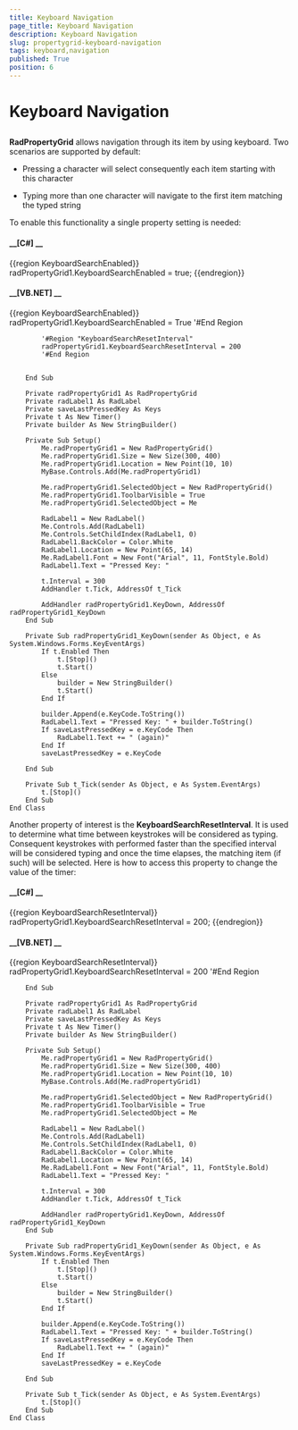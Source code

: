 ```yaml
---
title: Keyboard Navigation
page_title: Keyboard Navigation
description: Keyboard Navigation
slug: propertygrid-keyboard-navigation
tags: keyboard,navigation
published: True
position: 6
---
```


# Keyboard Navigation



## 

__RadPropertyGrid__ allows navigation through its item by using keyboard. Two scenarios are supported by default:
        

* Pressing a character will select consequently each item starting with this character

* Typing more than one character will navigate to the first item matching the typed string
            

To enable this functionality a single property setting is needed:
        

#### __[C#] __

{{region KeyboardSearchEnabled}}
	            radPropertyGrid1.KeyboardSearchEnabled = true;
	{{endregion}}



#### __[VB.NET] __

{{region KeyboardSearchEnabled}}
	        radPropertyGrid1.KeyboardSearchEnabled = True
	        '#End Region
	
	        '#Region "KeyboardSearchResetInterval"
	        radPropertyGrid1.KeyboardSearchResetInterval = 200
	        '#End Region
	
	
	    End Sub
	
	    Private radPropertyGrid1 As RadPropertyGrid
	    Private radLabel1 As RadLabel
	    Private saveLastPressedKey As Keys
	    Private t As New Timer()
	    Private builder As New StringBuilder()
	
	    Private Sub Setup()
	        Me.radPropertyGrid1 = New RadPropertyGrid()
	        Me.radPropertyGrid1.Size = New Size(300, 400)
	        Me.radPropertyGrid1.Location = New Point(10, 10)
	        MyBase.Controls.Add(Me.radPropertyGrid1)
	
	        Me.radPropertyGrid1.SelectedObject = New RadPropertyGrid()
	        Me.radPropertyGrid1.ToolbarVisible = True
	        Me.radPropertyGrid1.SelectedObject = Me
	
	        RadLabel1 = New RadLabel()
	        Me.Controls.Add(RadLabel1)
	        Me.Controls.SetChildIndex(RadLabel1, 0)
	        RadLabel1.BackColor = Color.White
	        RadLabel1.Location = New Point(65, 14)
	        Me.RadLabel1.Font = New Font("Arial", 11, FontStyle.Bold)
	        RadLabel1.Text = "Pressed Key: "
	
	        t.Interval = 300
	        AddHandler t.Tick, AddressOf t_Tick
	
	        AddHandler radPropertyGrid1.KeyDown, AddressOf radPropertyGrid1_KeyDown
	    End Sub
	
	    Private Sub radPropertyGrid1_KeyDown(sender As Object, e As System.Windows.Forms.KeyEventArgs)
	        If t.Enabled Then
	            t.[Stop]()
	            t.Start()
	        Else
	            builder = New StringBuilder()
	            t.Start()
	        End If
	
	        builder.Append(e.KeyCode.ToString())
	        RadLabel1.Text = "Pressed Key: " + builder.ToString()
	        If saveLastPressedKey = e.KeyCode Then
	            RadLabel1.Text += " (again)"
	        End If
	        saveLastPressedKey = e.KeyCode
	
	    End Sub
	
	    Private Sub t_Tick(sender As Object, e As System.EventArgs)
	        t.[Stop]()
	    End Sub
	End Class



Another property of interest is the __KeyboardSearchResetInterval__. It is used to determine what time between keystrokes will be considered as typing.
          Consequent keystrokes with performed faster than the specified interval will be considered typing and once the time elapses, the matching item
          (if such) will be selected. Here is how to access this property to change the value of the timer:
        

#### __[C#] __

{{region KeyboardSearchResetInterval}}
	            radPropertyGrid1.KeyboardSearchResetInterval = 200;
	{{endregion}}



#### __[VB.NET] __

{{region KeyboardSearchResetInterval}}
	        radPropertyGrid1.KeyboardSearchResetInterval = 200
	        '#End Region
	
	
	    End Sub
	
	    Private radPropertyGrid1 As RadPropertyGrid
	    Private radLabel1 As RadLabel
	    Private saveLastPressedKey As Keys
	    Private t As New Timer()
	    Private builder As New StringBuilder()
	
	    Private Sub Setup()
	        Me.radPropertyGrid1 = New RadPropertyGrid()
	        Me.radPropertyGrid1.Size = New Size(300, 400)
	        Me.radPropertyGrid1.Location = New Point(10, 10)
	        MyBase.Controls.Add(Me.radPropertyGrid1)
	
	        Me.radPropertyGrid1.SelectedObject = New RadPropertyGrid()
	        Me.radPropertyGrid1.ToolbarVisible = True
	        Me.radPropertyGrid1.SelectedObject = Me
	
	        RadLabel1 = New RadLabel()
	        Me.Controls.Add(RadLabel1)
	        Me.Controls.SetChildIndex(RadLabel1, 0)
	        RadLabel1.BackColor = Color.White
	        RadLabel1.Location = New Point(65, 14)
	        Me.RadLabel1.Font = New Font("Arial", 11, FontStyle.Bold)
	        RadLabel1.Text = "Pressed Key: "
	
	        t.Interval = 300
	        AddHandler t.Tick, AddressOf t_Tick
	
	        AddHandler radPropertyGrid1.KeyDown, AddressOf radPropertyGrid1_KeyDown
	    End Sub
	
	    Private Sub radPropertyGrid1_KeyDown(sender As Object, e As System.Windows.Forms.KeyEventArgs)
	        If t.Enabled Then
	            t.[Stop]()
	            t.Start()
	        Else
	            builder = New StringBuilder()
	            t.Start()
	        End If
	
	        builder.Append(e.KeyCode.ToString())
	        RadLabel1.Text = "Pressed Key: " + builder.ToString()
	        If saveLastPressedKey = e.KeyCode Then
	            RadLabel1.Text += " (again)"
	        End If
	        saveLastPressedKey = e.KeyCode
	
	    End Sub
	
	    Private Sub t_Tick(sender As Object, e As System.EventArgs)
	        t.[Stop]()
	    End Sub
	End Class


